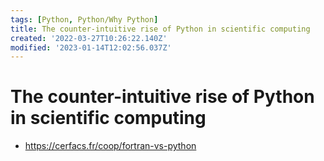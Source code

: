 ```yaml
---
tags: [Python, Python/Why Python]
title: The counter-intuitive rise of Python in scientific computing
created: '2022-03-27T10:26:22.140Z'
modified: '2023-01-14T12:02:56.037Z'
---
```


# The counter-intuitive rise of Python in scientific computing

* https://cerfacs.fr/coop/fortran-vs-python

